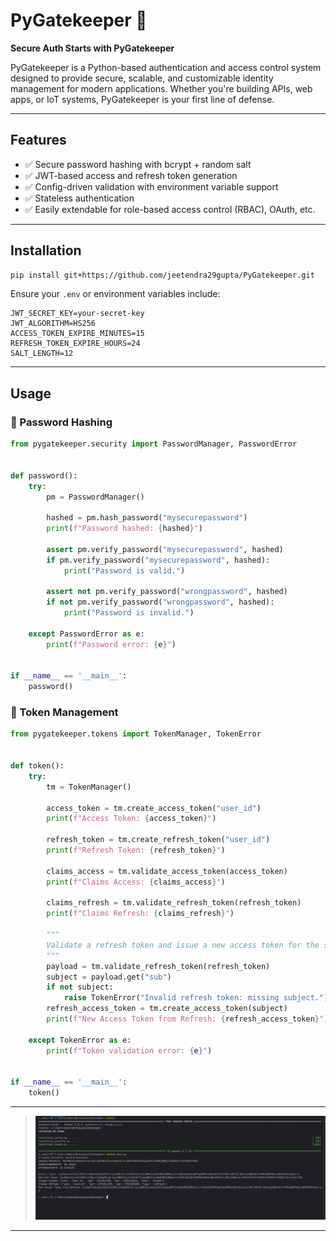 # PyGatekeeper 🔐

**Secure Auth Starts with PyGatekeeper**

PyGatekeeper is a Python-based authentication and access control system designed to provide secure, scalable, and
customizable identity management for modern applications. Whether you're building APIs, web apps, or IoT systems,
PyGatekeeper is your first line of defense.

---

## Features

- ✅ Secure password hashing with bcrypt + random salt
- ✅ JWT-based access and refresh token generation
- ✅ Config-driven validation with environment variable support
- ✅ Stateless authentication
- ✅ Easily extendable for role-based access control (RBAC), OAuth, etc.

---

## Installation

```bash
pip install git+https://github.com/jeetendra29gupta/PyGatekeeper.git
````

Ensure your `.env` or environment variables include:

```env
JWT_SECRET_KEY=your-secret-key
JWT_ALGORITHM=HS256
ACCESS_TOKEN_EXPIRE_MINUTES=15
REFRESH_TOKEN_EXPIRE_HOURS=24
SALT_LENGTH=12
```

---

## Usage

### 🔐 Password Hashing

```python
from pygatekeeper.security import PasswordManager, PasswordError


def password():
    try:
        pm = PasswordManager()

        hashed = pm.hash_password("mysecurepassword")
        print(f"Password hashed: {hashed}")

        assert pm.verify_password("mysecurepassword", hashed)
        if pm.verify_password("mysecurepassword", hashed):
            print("Password is valid.")

        assert not pm.verify_password("wrongpassword", hashed)
        if not pm.verify_password("wrongpassword", hashed):
            print("Password is invalid.")

    except PasswordError as e:
        print(f"Password error: {e}")


if __name__ == '__main__':
    password()

```

### 🔑 Token Management

```python
from pygatekeeper.tokens import TokenManager, TokenError


def token():
    try:
        tm = TokenManager()

        access_token = tm.create_access_token("user_id")
        print(f"Access Token: {access_token}")

        refresh_token = tm.create_refresh_token("user_id")
        print(f"Refresh Token: {refresh_token}")

        claims_access = tm.validate_access_token(access_token)
        print(f"Claims Access: {claims_access}")

        claims_refresh = tm.validate_refresh_token(refresh_token)
        print(f"Claims Refresh: {claims_refresh}")

        """
        Validate a refresh token and issue a new access token for the same subject.
        """
        payload = tm.validate_refresh_token(refresh_token)
        subject = payload.get("sub")
        if not subject:
            raise TokenError("Invalid refresh token: missing subject.")
        refresh_access_token = tm.create_access_token(subject)
        print(f"New Access Token from Refresh: {refresh_access_token}")

    except TokenError as e:
        print(f"Token validation error: {e}")


if __name__ == '__main__':
    token()
```

---
> ![img.png](img.png)
---
